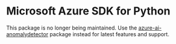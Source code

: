 # Microsoft Azure SDK for Python

This package is no longer being maintained. Use the [azure-ai-anomalydetector](https://pypi.org/project/azure-ai-anomalydetector/) package instead for latest features and support.
